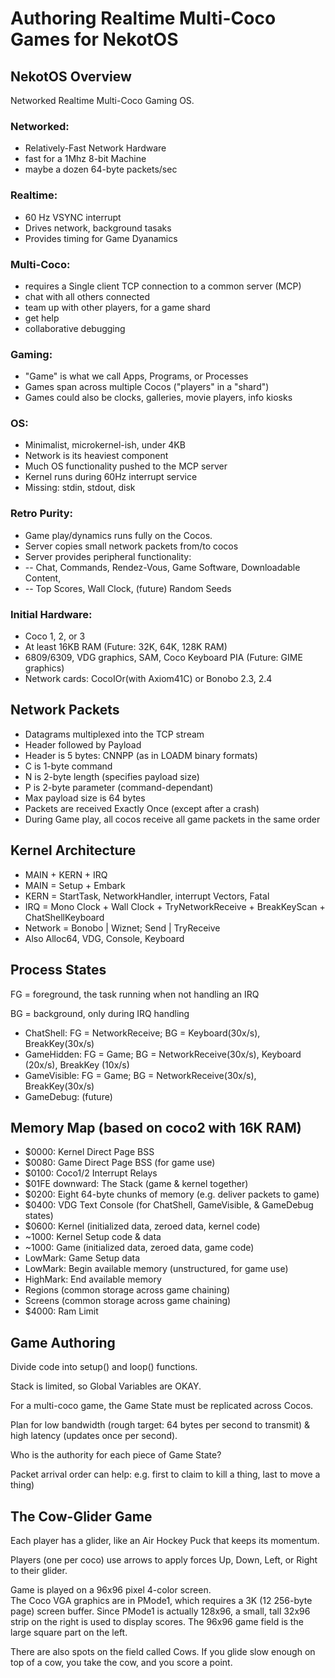 # Authoring Realtime Multi-Coco Games for NekotOS

## NekotOS Overview

Networked Realtime Multi-Coco Gaming OS.

### Networked:

* Relatively-Fast Network Hardware
* fast for a 1Mhz 8-bit Machine
* maybe a dozen 64-byte packets/sec

### Realtime:

* 60 Hz VSYNC interrupt
* Drives network, background tasaks
* Provides timing for Game Dyanamics

### Multi-Coco:

* requires a Single client TCP connection to a common server (MCP)
* chat with all others connected
* team up with other players, for a game shard
* get help
* collaborative debugging

### Gaming:

* "Game" is what we call Apps, Programs, or Processes
* Games span across multiple Cocos ("players" in a "shard")
* Games could also be clocks, galleries, movie players, info kiosks

### OS:

* Minimalist, microkernel-ish, under 4KB
* Network is its heaviest component
* Much OS functionality pushed to the MCP server
* Kernel runs during 60Hz interrupt service
* Missing: stdin, stdout, disk

### Retro Purity:

* Game play/dynamics runs fully on the Cocos.
* Server copies small network packets from/to cocos
* Server provides peripheral functionality:
* -- Chat, Commands, Rendez-Vous, Game Software, Downloadable Content,
* -- Top Scores, Wall Clock, (future) Random Seeds

### Initial Hardware:

* Coco 1, 2, or 3
* At least 16KB RAM (Future: 32K, 64K, 128K RAM)
* 6809/6309, VDG graphics, SAM, Coco Keyboard PIA (Future: GIME graphics)
* Network cards: CocoIOr(with Axiom41C) or Bonobo 2.3, 2.4

## Network Packets

* Datagrams multiplexed into the TCP stream
* Header followed by Payload
* Header is 5 bytes: CNNPP (as in LOADM binary formats)
* C is 1-byte command
* N is 2-byte length (specifies payload size)
* P is 2-byte parameter (command-dependant)
* Max payload size is 64 bytes
* Packets are received Exactly Once (except after a crash)
* During Game play, all cocos receive all game packets in the same order

## Kernel Architecture

* MAIN + KERN + IRQ
* MAIN = Setup + Embark
* KERN = StartTask, NetworkHandler, interrupt Vectors, Fatal
* IRQ = Mono Clock + Wall Clock + TryNetworkReceive + BreakKeyScan + ChatShellKeyboard
* Network = Bonobo | Wiznet;  Send | TryReceive
* Also Alloc64, VDG, Console, Keyboard

## Process States

FG = foreground, the task running when not handling an IRQ

BG = background, only during IRQ handling

* ChatShell: FG = NetworkReceive; BG = Keyboard(30x/s), BreakKey(30x/s)
* GameHidden: FG = Game; BG = NetworkReceive(30x/s), Keyboard (20x/s), BreakKey (10x/s)
* GameVisible: FG = Game; BG = NetworkReceive(30x/s), BreakKey(30x/s)
* GameDebug: (future)

## Memory Map (based on coco2 with 16K RAM)

* $0000: Kernel Direct Page BSS
* $0080: Game Direct Page BSS (for game use)
* $0100: Coco1/2 Interrupt Relays
* $01FE downward: The Stack (game & kernel together)
* $0200: Eight 64-byte chunks of memory (e.g. deliver packets to game)
* $0400: VDG Text Console (for ChatShell, GameVisible, & GameDebug states)
* $0600: Kernel (initialized data, zeroed data, kernel code)
* ~1000: Kernel Setup code & data
* ~1000: Game (initialized data, zeroed data, game code)
* LowMark: Game Setup data
* LowMark: Begin available memory (unstructured, for game use)
* HighMark: End available memory
* Regions (common storage across game chaining)
* Screens (common storage across game chaining)
* $4000: Ram Limit

## Game Authoring

Divide code into setup() and loop() functions.

Stack is limited, so Global Variables are OKAY.

For a multi-coco game, the Game State must be replicated across Cocos.

Plan for low bandwidth (rough target: 64 bytes per second to transmit) &
high latency (updates once per second).

Who is the authority for each piece of Game State?

Packet arrival order can help: e.g. first to claim to kill a thing, last to move a thing)

## The Cow-Glider Game

Each player has a glider, like an Air Hockey Puck that keeps its momentum.

Players (one per coco) use arrows to apply forces Up, Down, Left, or Right to their glider.

Game is played on a 96x96 pixel 4-color screen.  
The Coco VGA graphics are in PMode1, which requires a 3K (12 256-byte page) screen buffer.
Since PMode1 is actually 128x96, a small, tall 32x96 strip on the right is used to
display scores.  The 96x96 game field is the large square part on the left.

There are also spots on the field called Cows.  If you glide slow enough on top
of a cow, you take the cow, and you score a point.


